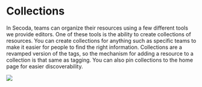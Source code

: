 # Collections

In Secoda, teams can organize their resources using a few different tools we provide editors. One of these tools is the ability to create collections of resources. You can create collections for anything such as specific teams to make it easier for people to find the right information. Collections are a revamped version of the tags, so the mechanism for adding a resource to a collection is that same as tagging. You can also pin collections to the home page for easier discoverability.

![](https://downloads.intercomcdn.com/i/o/392615020/e5f4d6952e9ab83623766c39/Screen+Shot+2021-09-20+at+9.38.39+PM.png)
